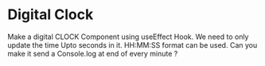 # Digital Clock

Make a digital CLOCK Component using useEffect Hook. We need to only update the time Upto seconds in it. HH:MM:SS format can be used. Can you make it send a Console.log at end of every minute ?